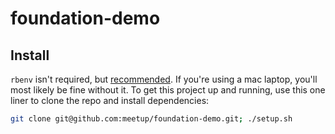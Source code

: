 # foundation-demo

## Install

`rbenv` isn't required, but [recommended](https://gist.github.com/akdetrick/7604130).
If you're using a mac laptop, you'll most likely be fine without it. To get this project
up and running, use this one liner to clone the repo and install dependencies:

```bash
git clone git@github.com:meetup/foundation-demo.git; ./setup.sh
```
